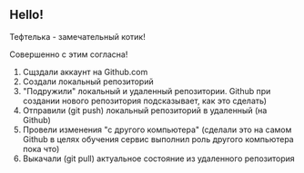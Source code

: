 ## Hello!

Тефтелька - замечательный котик!

Совершенно с этим согласна!

1. Сщздали аккаунт на Github.com
2. Создали локальный репозиторий
3. "Подружили" локальный и удаленный репозитории. Github при создании нового репозитория подсказывает, как это сделать)
4. Отправили (git push) локальный репозиторий в удаленный (на Github)
5. Провели изменения "с другого компьютера" (сделали это на самом Github в целях обучения сервис выполнил роль другого компьютера пока что)
6. Выкачали (git pull) актуальное состояние из удаленного репозитория